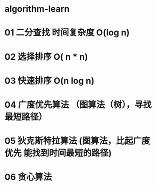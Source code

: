 # algorithm-learn

# 01 二分查找  时间复杂度 O(log n)
# 02 选择排序 O( n * n)
# 03 快速排序 O(n log n)
# 04 广度优先算法 （图算法（树），寻找最短路径）
# 05 狄克斯特拉算法 (图算法，比起广度优先 能找到时间最短的路径)
# 06 贪心算法 
